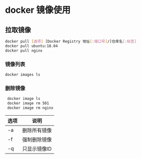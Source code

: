 # docker 镜像使用

## 拉取镜像


``` bash
docker pull [选项] [Docker Registry 地址[:端口号]/]仓库名[:标签]
docker pull ubuntu:18.04
docker pull nginx
```

### 镜像列表

``` bash
docker images ls
```

### 删除镜像

``` bash
 docker image ls
 docker image rm 501
 docker image rm nginx
```

| 选项   | 说明       |
|------|----------|
| -a   | 删除所有镜像   |
| -f   | 强制删除镜像   |
| -q   | 只显示镜像ID  |
